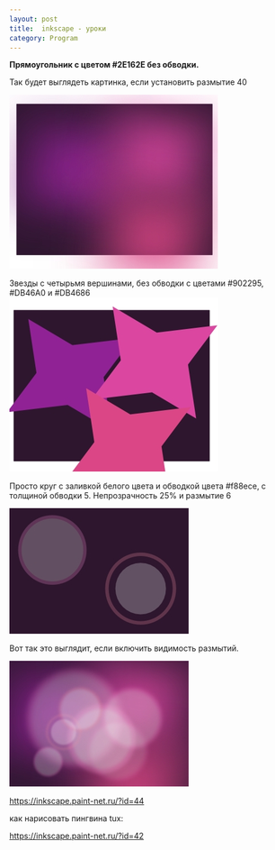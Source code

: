 ```yaml
---
layout: post
title:  inkscape - уроки
category: Program
---
```


**Прямоугольник с цветом #2E162E без обводки.**

Так будет выглядеть картинка, если установить размытие 40

![](/image/vx_images/589690514227346.png)

 Звезды с четырьмя вершинами, без обводки с цветами #902295, #DB46A0 и #DB4686
 ![](/image/vx_images/571880414239479.png)
 
Просто круг с заливкой белого цвета и обводкой цвета #f88ece, с толщиной обводки 5. Непрозрачность 25% и размытие 6

![](/image/vx_images/35800714247512.png)


Вот так это выглядит, если включить видимость размытий.

![](/image/vx_images/485940714240181.png)


https://inkscape.paint-net.ru/?id=44

как нарисовать пингвина tux:

https://inkscape.paint-net.ru/?id=42